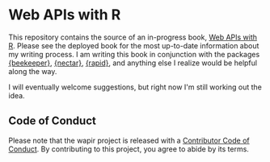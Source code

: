 # Web APIs with R

<!-- badges: start -->

<!-- badges: end -->

This repository contains the source of an in-progress book, [Web APIs with R](https://wapir.io).
Please see the deployed book for the most up-to-date information about my writing process.
I am writing this book in conjunction with the packages [{beekeeper}](https://beekeeper.api2r.org), [{nectar}](https://nectar.api2r.org), [{rapid}](https://rapi.api2r.org), and anything else I realize would be helpful along the way.

I will eventually welcome suggestions, but right now I'm still working out the idea.

## Code of Conduct

Please note that the wapir project is released with a [Contributor Code of Conduct](https://contributor-covenant.org/version/2/1/CODE_OF_CONDUCT.html). By contributing to this project, you agree to abide by its terms.
